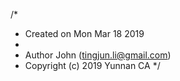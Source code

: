 /*
 * Created on Mon Mar 18 2019
 *
 * Author John (tingjun.li@gmail.com)
 * Copyright (c) 2019 Yunnan CA
 */
